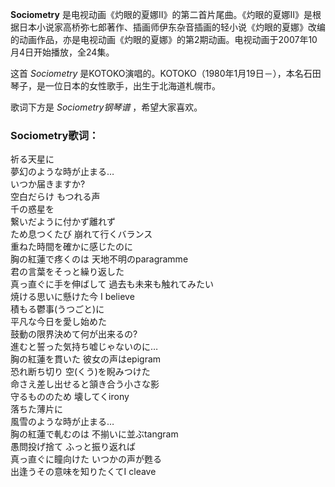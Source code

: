 

**Sociometry**
是电视动画《灼眼的夏娜Ⅱ》的第二首片尾曲。《灼眼的夏娜Ⅱ》是根据日本小说家高桥弥七郎著作、插画师伊东杂音插画的轻小说《灼眼的夏娜》改编的动画作品，亦是电视动画《灼眼的夏娜》的第2期动画。电视动画于2007年10月4日开始播放，全24集。

  
这首 _Sociometry_ 是KOTOKO演唱的。KOTOKO（1980年1月19日－），本名石田琴子，是一位日本的女性歌手，出生于北海道札幌市。

  
歌词下方是 _Sociometry钢琴谱_ ，希望大家喜欢。

### Sociometry歌词：

祈る天星に  
夢幻のような時が止まる…  
いつか届きますか?  
空白だらけ もつれる声  
千の惑星を  
繋いだように付かず離れず  
ため息つくたび 崩れて行くバランス  
重ねた時間を確かに感じたのに  
胸の紅蓮で疼くのは 天地不明のparagramme  
君の言葉をそっと繰り返した  
真っ直ぐに手を伸ばして 過去も未来も触れてみたい  
焼ける思いに懸けた今 I believe  
積もる鬱事(うつごと)に  
平凡な今日を愛し始めた  
鼓動の限界決めて何が出来るの?  
進むと誓った気持ち嘘じゃないのに…  
胸の紅蓮を貫いた 彼女の声はepigram  
恐れ断ち切り 空(くう)を睨みつけた  
命さえ差し出せると頷き合う小さな影  
守るもののため 壊してくirony  
落ちた薄片に  
風雪のような時が止まる…  
胸の紅蓮で軋むのは 不揃いに並ぶtangram  
愚問投げ捨て ふっと振り返れば  
真っ直ぐに瞳向けた いつかの声が甦る  
出逢うその意味を知りたくてI cleave

